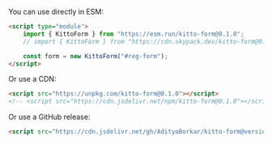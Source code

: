 You can use directly in ESM:

```html
<script type="module">
    import { KittoForm } from "https://esm.run/kitto-form@0.1.0";
	// import { KittoForm } from "https://cdn.skypack.dev/kitto-form@0.1.0";

	const form = new KittoForm("#reg-form");
</script>
```

Or use a CDN:
```html
<script src="https://unpkg.com/kitto-form@0.1.0"></script>
<!-- <script src="https://cdn.jsdelivr.net/npm/kitto-form@0.1.0"></script> -->
```

Or use a GitHub release:
```html
<script src="https://cdn.jsdelivr.net/gh/AdityaBorkar/kitto-form@version/file"></script>
```
